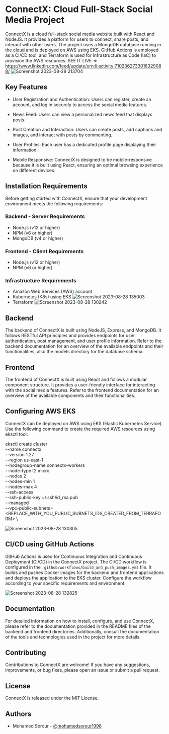 # ConnectX: Cloud Full-Stack Social Media Project

ConnectX is a cloud full-stack social media website built with React and NodeJS. It provides a platform for users to connect, share posts, and interact with other users. The project uses a MongoDB database running in the cloud and is deployed on AWS using EKS. GitHub Actions is employed as a CI/CD tool, and Terraform is used for Infrastructure as Code (IaC) to provision the AWS resources. SEE IT LIVE => https://www.linkedin.com/feed/update/urn:li:activity:7102362733018329088/
![Screenshot 2023-08-29 213704](https://github.com/mohamedsorour1998/ConnectX/assets/110028481/95d6f1f3-38d1-4f2a-bbfe-2ae633ea5ccf)

## Key Features

- User Registration and Authentication: Users can register, create an account, and log in securely to access the social media features.

- News Feed: Users can view a personalized news feed that displays posts.

- Post Creation and Interaction: Users can create posts, add captions and images, and interact with posts by commenting.

- User Profiles: Each user has a dedicated profile page displaying their information.

- Mobile Responsive: ConnectX is designed to be mobile-responsive because it is built using React, ensuring an optimal browsing experience on different devices.

## Installation Requirements

Before getting started with ConnectX, ensure that your development environment meets the following requirements:

### Backend - Server Requirements

- Node.js (v12 or higher)
- NPM (v6 or higher)
- MongoDB (v4 or higher)

### Frontend - Client Requirements

- Node.js (v12 or higher)
- NPM (v6 or higher)

### Infrastructure Requirements

- Amazon Web Services (AWS) account
- Kubernetes (K8s) using EKS
  ![Screenshot 2023-08-28 135003](https://github.com/mohamedsorour1998/ConnectX/assets/110028481/52ce9b9b-4883-4026-b0f5-a8b216531a80)
- Terraform
  ![Screenshot 2023-08-28 130242](https://github.com/mohamedsorour1998/ConnectX/assets/110028481/86810807-6141-477c-b1ba-fa01c517a86e)

## Backend

The backend of ConnectX is built using NodeJS, Express, and MongoDB. It follows RESTful API principles and provides endpoints for user authentication, post management, and user profile information. Refer to the backend documentation for an overview of the available endpoints and their functionalities, also the models directory for the database schema.

## Frontend

The frontend of ConnectX is built using React and follows a modular component structure. It provides a user-friendly interface for interacting with the social media features. Refer to the frontend documentation for an overview of the available components and their functionalities.

## Configuring AWS EKS

ConnectX can be deployed on AWS using EKS (Elastic Kubernetes Service).
Use the following command to create the required AWS resources using eksctl tool:

eksctl create cluster \
--name connectx \
--version 1.27 \
--region us-east-1 \
--nodegroup-name connectx-workers \
--node-type t2.micro \
--nodes 2 \
--nodes-min 1 \
--nodes-max 4 \
--ssh-access \
--ssh-public-key ~/.ssh/id_rsa.pub \
--managed \
--vpc-public-subnets=<REPLACE_WITH_YOU_PUBLIC_SUBNETS_IDS_CREATED_FROM_TERRAFORM> \

![Screenshot 2023-08-28 130305](https://github.com/mohamedsorour1998/ConnectX/assets/110028481/5e186aa0-44ee-4375-99f4-7275ec9abe54)

## CI/CD using GitHub Actions

GitHub Actions is used for Continuous Integration and Continuous Deployment (CI/CD) in the ConnectX project. The CI/CD workflow is configured in the `.github/workflows/build_and_push_images.yml` file. It builds and pushes Docker images for the backend and frontend applications and deploys the application to the EKS cluster. Configure the workflow according to your specific requirements and environment.

![Screenshot 2023-08-28 132825](https://github.com/mohamedsorour1998/ConnectX/assets/110028481/9a8d9a34-fd36-402d-a613-2ac7e44492fd)

## Documentation

For detailed information on how to install, configure, and use ConnectX, please refer to the documentation provided in the README files of the backend and frontend directories. Additionally, consult the documentation of the tools and technologies used in the project for more details.

## Contributing

Contributions to ConnectX are welcome! If you have any suggestions, improvements, or bug fixes, please open an issue or submit a pull request.

## License

ConnectX is released under the MIT License.

## Authors

- Mohamed Sorour - [@mohamedsorour1998](mohamedsorour1998)
